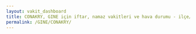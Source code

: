 ```yaml
---
layout: vakit_dashboard
title: CONAKRY, GINE için iftar, namaz vakitleri ve hava durumu - ilçe/eyalet seç
permalink: /GINE/CONAKRY/
---
```


<script type="text/javascript">
  var GLOBAL_COUNTRY = 'GINE';
  var GLOBAL_CITY = 'CONAKRY';
  var GLOBAL_STATE = '';
  var lat = 72;
  var lon = 21;
</script>
